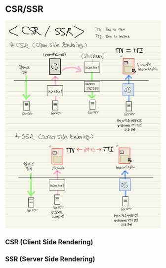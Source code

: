 # CSR/SSR

![csr과 ssr](/assets/browser-html-css/csr-ssr.jpeg)


## CSR (Client Side Rendering)



## SSR (Server Side Rendering)